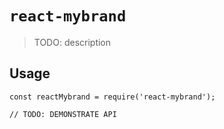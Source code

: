 # `react-mybrand`

> TODO: description

## Usage

```
const reactMybrand = require('react-mybrand');

// TODO: DEMONSTRATE API
```
